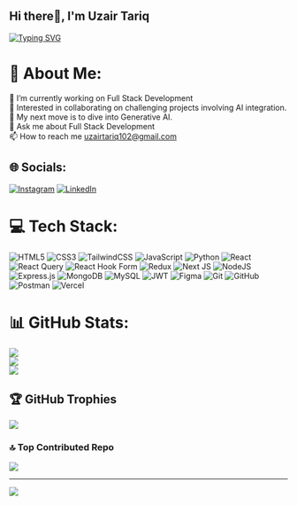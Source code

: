 ## Hi there👋, I'm Uzair Tariq
<a href="https://git.io/typing-svg"><img src="https://readme-typing-svg.demolab.com?font=Lora&weight=700&size=25&pause=1000&width=600&lines=Dedicated+MERN+Stack+Developer.;One+Day...+I'll+be+a+Generative+AI+Engineer." alt="Typing SVG" /></a>

# 💫 About Me:
🔭 I’m currently working on Full Stack Development<br>👯 Interested in collaborating on challenging projects involving AI integration.<br>🌱 My next move is to dive into Generative AI.<br>💬 Ask me about Full Stack Development<br>📫 How to reach me uzairtariq102@gmail.com


## 🌐 Socials:
[![Instagram](https://img.shields.io/badge/Instagram-%23E4405F.svg?logo=Instagram&logoColor=white)](https://instagram.com/iuzairtariq) [![LinkedIn](https://img.shields.io/badge/LinkedIn-%230077B5.svg?logo=linkedin&logoColor=white)](https://linkedin.com/in/iuzairtariq) 

# 💻 Tech Stack:
![HTML5](https://img.shields.io/badge/html5-%23E34F26.svg?style=flat&logo=html5&logoColor=white) ![CSS3](https://img.shields.io/badge/CSS3-1572B6?style=flat&logo=css3&logoColor=white) ![TailwindCSS](https://img.shields.io/badge/TailwindCSS-0EA5E9?style=flat&logo=tailwind-css&logoColor=white) ![JavaScript](https://img.shields.io/badge/javascript-%23323330.svg?style=flat&logo=javascript&logoColor=%23F7DF1E) ![Python](https://img.shields.io/badge/python-3670A0?style=flat&logo=python&logoColor=ffdd54) ![React](https://img.shields.io/badge/react-%2320232a.svg?style=flat&logo=react&logoColor=%2361DAFB) ![React Query](https://img.shields.io/badge/-React%20Query-FF4154?style=flat&logo=react%20query&logoColor=white) ![React Hook Form](https://img.shields.io/badge/React%20Hook%20Form-%23EC5990.svg?style=flat&logo=reacthookform&logoColor=white) ![Redux](https://img.shields.io/badge/redux-%23593d88.svg?style=flat&logo=redux&logoColor=white) 
![Next JS](https://img.shields.io/badge/Next-black?style=flat&logo=next.js&logoColor=white) ![NodeJS](https://img.shields.io/badge/node.js-6DA55F?style=flat&logo=node.js&logoColor=white) ![Express.js](https://img.shields.io/badge/express.js-%23404d59.svg?style=flat&logo=express&logoColor=%2361DAFB) ![MongoDB](https://img.shields.io/badge/MongoDB-%234ea94b.svg?style=flat&logo=mongodb&logoColor=white) ![MySQL](https://img.shields.io/badge/MySQL-%2300758F.svg?style=flat&logo=mysql&logoColor=white) ![JWT](https://img.shields.io/badge/JWT-black?style=flat&logo=JSON%20web%20tokens) ![Figma](https://img.shields.io/badge/figma-%23F24E1E.svg?style=flat&logo=figma&logoColor=white) ![Git](https://img.shields.io/badge/git-%23F05033.svg?style=flat&logo=git&logoColor=white) ![GitHub](https://img.shields.io/badge/github-%23121011.svg?style=flat&logo=github&logoColor=white) ![Postman](https://img.shields.io/badge/Postman-FF6C37?style=flat&logo=postman&logoColor=white) ![Vercel](https://img.shields.io/badge/vercel-%23000000.svg?style=flat&logo=vercel&logoColor=white)
# 📊 GitHub Stats:
![](https://github-readme-stats.vercel.app/api?username=iuzairtariq&theme=dark&hide_border=false&include_all_commits=true&count_private=false)<br/>
![](https://nirzak-streak-stats.vercel.app/?user=iuzairtariq&theme=dark&hide_border=false)<br/>
![](https://github-readme-stats.vercel.app/api/top-langs/?username=iuzairtariq&theme=dark&hide_border=false&include_all_commits=true&count_private=false&layout=compact)

## 🏆 GitHub Trophies
![](https://github-profile-trophy.vercel.app/?username=iuzairtariq&theme=radical&no-frame=false&no-bg=false&margin-w=4)

### 🔝 Top Contributed Repo
![](https://github-contributor-stats.vercel.app/api?username=iuzairtariq&limit=5&theme=dark&combine_all_yearly_contributions=true)

---
[![](https://visitcount.itsvg.in/api?id=iuzairtariq&icon=0&color=0)](https://visitcount.itsvg.in)

<!-- Proudly created with GPRM ( https://gprm.itsvg.in ) -->
